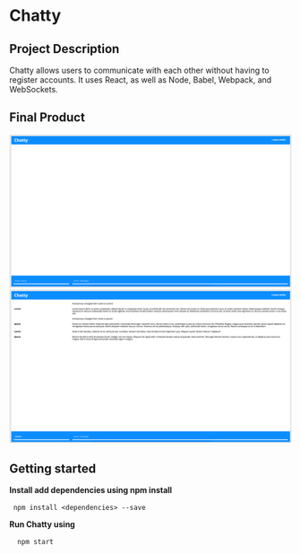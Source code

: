 # Chatty

## Project Description
Chatty allows users to communicate with each other without having to register accounts. It uses React, as well as Node, Babel, Webpack, and WebSockets.

## Final Product
!['Blank Chatty App'](https://github.com/vadimgavrish/chattyApp/blob/master/screenshotOne.png)
!['Chatty App with text'](https://github.com/vadimgavrish/chattyApp/blob/master/screenshotTwo.png)

## Getting started
**Install add dependencies using npm install**


     npm install <dependencies> --save


**Run Chatty using**

      npm start



